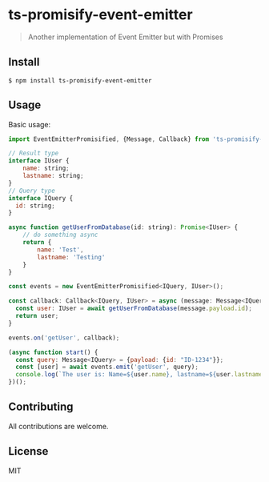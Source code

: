 # ts-promisify-event-emitter
> Another implementation of Event Emitter but with Promises

## Install
```
$ npm install ts-promisify-event-emitter
```

## Usage

Basic usage:

```js
import EventEmitterPromisified, {Message, Callback} from 'ts-promisify-event-emitter';

// Result type
interface IUser {
    name: string;
    lastname: string;
}
// Query type
interface IQuery {
  id: string;
}

async function getUserFromDatabase(id: string): Promise<IUser> {
    // do something async
    return {
        name: 'Test',
        lastname: 'Testing'
    }
}

const events = new EventEmitterPromisified<IQuery, IUser>();

const callback: Callback<IQuery, IUser> = async (message: Message<IQuery>): Promise<IUser> => {
  const user: IUser = await getUserFromDatabase(message.payload.id);
  return user;
}

events.on('getUser', callback);

(async function start() {
  const query: Message<IQuery> = {payload: {id: "ID-1234"}};
  const [user] = await events.emit('getUser', query);
  console.log(`The user is: Name=${user.name}, lastname=${user.lastname}.`);
})();
```

## Contributing

All contributions are welcome.

## License
MIT
